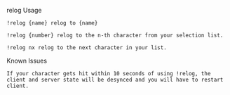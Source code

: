 relog
Usage

    !relog {name} relog to {name}

    !relog {number} relog to the n-th character from your selection list.

    !relog nx relog to the next character in your list.

Known Issues

    If your character gets hit within 10 seconds of using !relog, the client and server state will be desynced and you will have to restart client.
